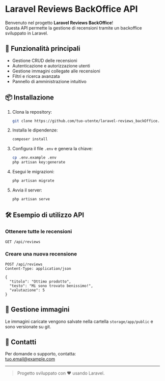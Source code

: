 # Laravel Reviews BackOffice API

Benvenuto nel progetto **Laravel Reviews BackOffice**!  
Questa API permette la gestione di recensioni tramite un backoffice sviluppato in Laravel.

## 🚀 Funzionalità principali

- Gestione CRUD delle recensioni
- Autenticazione e autorizzazione utenti
- Gestione immagini collegate alle recensioni
- Filtri e ricerca avanzata
- Pannello di amministrazione intuitivo

## 📦 Installazione

1. Clona la repository:
   ```bash
   git clone https://github.com/tuo-utente/laravel-reviews_backOffice.git
   ```
2. Installa le dipendenze:
   ```bash
   composer install
   ```
3. Configura il file `.env` e genera la chiave:
   ```bash
   cp .env.example .env
   php artisan key:generate
   ```
4. Esegui le migrazioni:
   ```bash
   php artisan migrate
   ```
5. Avvia il server:
   ```bash
   php artisan serve
   ```

## 🛠️ Esempio di utilizzo API

### Ottenere tutte le recensioni

```http
GET /api/reviews
```

### Creare una nuova recensione

```http
POST /api/reviews
Content-Type: application/json

{
  "titolo": "Ottimo prodotto",
  "testo": "Mi sono trovato benissimo!",
  "valutazione": 5
}
```

## 📂 Gestione immagini

Le immagini caricate vengono salvate nella cartella `storage/app/public` e sono versionate su git.

## 👤 Contatti

Per domande o supporto, contatta:  
[tuo.email@example.com](mailto:tuo.email@example.com)

---

> Progetto sviluppato con ❤️ usando Laravel.
